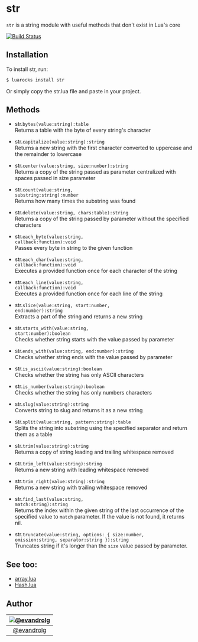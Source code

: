 # str
<code>str</code> is a string module with useful methods that don't exist in Lua's core

[![Build
Status](https://travis-ci.org/EvandroLG/str.svg?branch=master)](https://travis-ci.org/EvandroLG/str)

## Installation
To install str, run:
```sh
$ luarocks install str
```
Or simply copy the str.lua file and paste in your project.

## Methods
* str.<code>bytes(value:string):table</code><br />
Returns a table with the byte of every string's character

* str.<code>capitalize(value:string):string</code><br />
Returns a new string with the first character converted to uppercase and the remainder to lowercase

* str.<code>center(value:string, size:number):string</code><br />
Returns a copy of the string passed as parameter centralized with spaces passed in size parameter

* str.<code>count(value:string, substring:string):number</code><br />
Returns how many times the substring was found

* str.<code>delete(value:string, chars:table):string</code><br />
Returns a copy of the string passed by parameter without the specified characters

* str.<code>each_byte(value:string, callback:function):void</code><br />
Passes every byte in string to the given function

* str.<code>each_char(value:string, callback:function):void</code><br />
Executes a provided function once for each character of the string

* str.<code>each_line(value:string, callback:function):void</code><br />
Executes a provided function once for each line of the string

* str.<code>slice(value:string, start:number, end:number):string</code><br />
Extracts a part of the string and returns a new string

* str.<code>starts_with(value:string, start:number):boolean</code><br />
Checks whether string starts with the value passed by parameter

* str.<code>ends_with(value:string, end:number):string</code><br />
Checks whether string ends with the value passed by parameter

* str.<code>is_ascii(value:string):boolean</code><br />
Checks whether the string has only ASCII characters

* str.<code>is_number(value:string):boolean</code><br />
Checks whether the string has only numbers characters

* str.<code>slug(value:string):string</code><br />
Converts string to slug and returns it as a new string

* str.<code>split(value:string, pattern:string):table</code><br />
Splits the string into substring using the specified separator and return them as a table

* str.<code>trim(value:string):string</code><br />
Returns a copy of string leading and trailing whitespace removed

* str.<code>trim_left(value:string):string</code><br />
Returns a new string with leading whitespace removed

* str.<code>trim_right(value:string):string</code><br />
Returns a new string with trailing whitespace removed

* str.<code>find_last(value:string, match:string):string</code><br />
Returns the index within the given string of the last occurrence of the specified value to `match` parameter. If the value is not found, it returns nil.

* str.<code>truncate(value:string, options: { size:number, omission:string, separator:string }):string</code><br />
Truncates string if it's longer than the `size` value passed by parameter.

## See too:
* [array.lua](http://www.github.com/evandrolg/array.lua)
* [Hash.lua](https://github.com/EvandroLG/Hash.lua)

## Author
|[![@evandrolg](https://avatars3.githubusercontent.com/u/444054?v=3&amp;s=96)](https://github.com/evandrolg)|
|:---:|
|[@evandrolg](http://www.github.com/evandrolg)|

